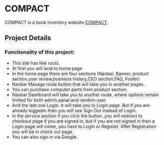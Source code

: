# COMPACT

COMPACT is a book inventory website [COMPACT](https://compact-f2ed0.web.app/).

 ## Project Details

 ### Functionality of this project:
* This site has few routs.
* At first you will land to home page
* In the home page there are four sections (Navbar, Banner, product section,user review,busniess history,CEO section,FAQ, Footer)
* Navbar Manage route button that will take you to another pages.
* You can purchase computer parts from product section.
* Navbar Dashboard will take you to another route, where options remain limited for both admin panal and random user.
* And the last one LogIn. It will take you to Login page. But if you are already loggedin then you will see Sign Out instead of Login. 
* In the service section if you click the button ,you will redirect to checkout page if you are signed in, but if you are not signed in then a Login page will come, you have to Login or Register. After Registration you will be in check out page.
* You can also sign in via Google.